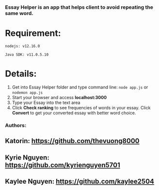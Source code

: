 ### Essay Helper is an app that helps client to avoid repeating the same word.

# Requirement:
`nodejs: v12.16.0`

`Java SDK: v11.0.5.10`
# Details:
1. Get into Essay Helper folder and type command line: `node app.js` or `nodemon app.js`
2. Start your browser and access **localhost:3000**
3. Type your Essay into the text area
4. Click **Check ranking** to see frequencies of words in your essay.
   Click **Convert** to get your converted essay with better word choice.
   
### Authors:
## Katorin: https://github.com/thevuong8000
## Kyrie Nguyen: https://github.com/kyrienguyen5701
## Kaylee Nguyen: https://github.com/kaylee2504

